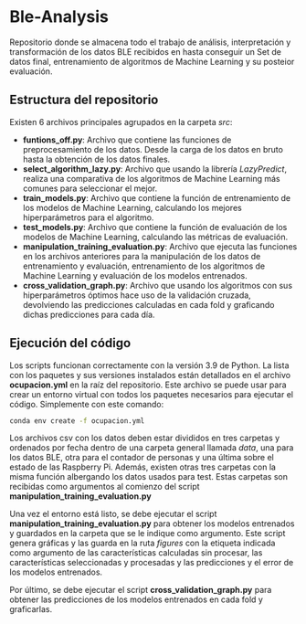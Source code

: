 # Ble-Analysis

Repositorio donde se almacena todo el trabajo de análisis, interpretación y transformación de los datos BLE recibidos en
hasta conseguir un Set de datos final, entrenamiento de algoritmos de Machine Learning y su posteior evaluación.

## Estructura del repositorio

Existen 6 archivos principales agrupados en la carpeta *src*:

- **funtions_off.py**: Archivo que contiene las funciones de preprocesamiento de los datos. Desde la carga de los datos
  en
  bruto hasta la obtención de los datos finales.
- **select_algorithm_lazy.py**: Archivo que usando la librería *LazyPredict*, realiza una comparativa de los algoritmos
  de
  Machine Learning más comunes para seleccionar el mejor.
- **train_models.py**: Archivo que contiene la función de entrenamiento de los modelos de Machine Learning, calculando
  los
  mejores hiperparámetros para el algoritmo.
- **test_models.py**: Archivo que contiene la función de evaluación de los modelos de Machine Learning, calculando las
  métricas de evaluación.
- **manipulation_training_evaluation.py**: Archivo que ejecuta las funciones en los archivos anteriores para la
  manipulación
  de los datos de entrenamiento y evaluación, entrenamiento de los algoritmos de Machine Learning y evaluación de los
  modelos entrenados.
- **cross_validation_graph.py**: Archivo que usando los algoritmos con sus hiperparámetros óptimos hace uso de la
  validación
  cruzada, devolviendo las predicciones calculadas en cada fold y graficando dichas predicciones para cada día.

## Ejecución del código

Los scripts funcionan correctamente con la versión 3.9 de Python. La lista con los paquetes y sus versiones instalados
están detallados en el archivo **ocupacion.yml** en la raíz del repositorio. Este archivo se puede usar para crear un
entorno virtual con todos los paquetes necesarios para ejecutar el código. Simplemente con este comando:

```bash
conda env create -f ocupacion.yml
```

Los archivos csv con los datos deben estar divididos en tres carpetas y ordenados por fecha dentro de una carpeta
general llamada *data*, una para los datos BLE, otra para el contador de personas y una última sobre el estado de las
Raspberry Pi. Además, existen otras tres carpetas con la misma función albergando los datos usados para test. Estas
carpetas son recibidas como argumentos al comienzo del script **manipulation_training_evaluation.py**

Una vez el entorno está listo, se debe ejecutar el script **manipulation_training_evaluation.py** para obtener los
modelos entrenados y guardados en la carpeta que se le indique como argumento.
Este script genera gráficas y las guarda en la ruta *figures* con la etiqueta indicada como argumento de las
características calculadas sin procesar, las características seleccionadas y procesadas y las predicciones y el error de
los modelos entrenados.

Por último, se debe ejecutar el script **cross_validation_graph.py** para obtener las predicciones de los modelos
entrenados en cada fold y graficarlas.